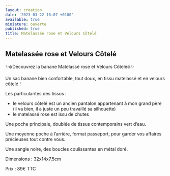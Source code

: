 ```yaml
---
layout: creation
date: '2023-03-22 16:07 +0100'
available: true
miniature: ouverte
published: true
title: Matelassée rose et Velours Côtelé
---
```

## Matelassée rose et Velours Côtelé

✨❄️Découvrez la banane Matelassé rose et Velours Côtelé❄️✨

Un sac banane bien confortable, tout doux, en tissu matelassé et en velours côtelé ! 

Les particularités des tissus : 
- le velours côtelé est un ancien pantalon appartenant à mon grand père (il va bien, il a juste un peu travaillé sa silhouette) 
- le matelassé rose est issu de chutes

Une poche principale, doublée de tissus contemporains vert d’eau.

Une moyenne poche à l’arrière, format passeport, pour garder vos affaires précieuses tout contre vous.

Une sangle noire, des boucles coulissantes en métal doré.

Dimensions : 32x14x7,5cm

Prix : 89€ TTC



